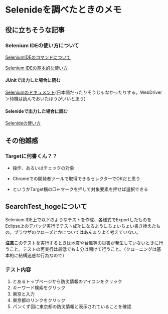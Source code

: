 # Selenideを調べたときのメモ

## 役に立ちそうな記事

### Selenium IDEの使い方について

 [SeleniumIDEのコマンドについて](https://qiita.com/oh_rusty_nail/items/77782973b4152992017b)

[Selenium IDEの基本的な使い方](https://yoshikiito.net/blog/archives/2362/)

#### JUnitで出力した場合に読む

[Seleniumのドキュメント](https://www.selenium.dev/ja/documentation/overview/)(日本語だったりそうじゃなかったりする。WebDriver＞待機は読んでおいたほうがいいと思う)

#### Selenideで出力した場合に読む

[Selenideの使い方](https://qiita.com/tatesuke/items/589e30ab9b3dc7037e26)



## その他雑感

### Targetに何書くん？？

- 操作、あるいはチェックの対象

- Chromeでの開発者ツールで取得できるセレクターでOKだと思う

- というかTarget横の□←マークを押して対象要素を押せば選択できる

## SearchTest_hogeについて

Selenium IDE上で以下のようなテストを作成、各様式でExportしたものをEclipse上のデバッグ実行でテスト成功になるようにちょいちょい書き換えたもの。ブラウザのクローズとかについてはあんまりよく考えていない。

**注意**このテストを実行するときは地震や台風等の災害が発生していないときに行うこと。テストの再実行は最低でも１分は開けて行うこと。（クローニングは基本的に結構迷惑な行為なので）

### テスト内容

1. とあるトップページから防災情報のアイコンをクリック
2. キーワード検索をクリック
3. 東京と入力
4. 東京都のリンクをクリック
5. パンくず図に東京都の防災情報と表示されていることを確認





  